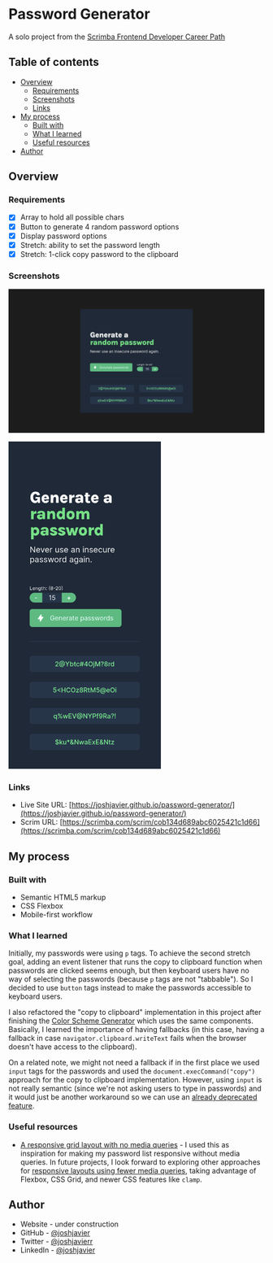 # Password Generator

A solo project from the [Scrimba Frontend Developer Career Path](https://scrimba.com/learn/frontend)

## Table of contents

- [Overview](#overview)
  - [Requirements](#requirements)
  - [Screenshots](#screenshots)
  - [Links](#links)
- [My process](#my-process)
  - [Built with](#built-with)
  - [What I learned](#what-i-learned)
  - [Useful resources](#useful-resources)
- [Author](#author)

## Overview

### Requirements

- [x] Array to hold all possible chars
- [x] Button to generate 4 random password options
- [x] Display password options
- [x] Stretch: ability to set the password length
- [x] Stretch: 1-click copy password to the clipboard

### Screenshots

![Password Generator (desktop view)](./img/password-generator-desktop.png)

<img src="./img/password-generator-mobile.png" alt="Password Generator (mobile view)" width="300px">

### Links

- Live Site URL: [https://joshjavier.github.io/password-generator/](https://joshjavier.github.io/password-generator/)
- Scrim URL: [https://scrimba.com/scrim/cob134d689abc6025421c1d66](https://scrimba.com/scrim/cob134d689abc6025421c1d66)

## My process

### Built with

- Semantic HTML5 markup
- CSS Flexbox
- Mobile-first workflow

### What I learned

Initially, my passwords were using `p` tags. To achieve the second stretch goal, adding an event listener that runs the copy to clipboard function when passwords are clicked seems enough, but then keyboard users have no way of selecting the passwords (because `p` tags are not "tabbable"). So I decided to use `button` tags instead to make the passwords accessible to keyboard users.

I also refactored the "copy to clipboard" implementation in this project after finishing the [Color Scheme Generator](https://github.com/joshjavier/color-scheme-generator) which uses the same components. Basically, I learned the importance of having fallbacks (in this case, having a fallback in case `navigator.clipboard.writeText` fails when the browser doesn't have access to the clipboard).

On a related note, we might not need a fallback if in the first place we used `input` tags for the passwords and used the `document.execCommand("copy")` approach for the copy to clipboard implementation. However, using `input` is not really semantic (since we're not asking users to type in passwords) and it would just be another workaround so we can use an [already deprecated feature](https://developer.mozilla.org/en-US/docs/Web/API/Document/execCommand).

### Useful resources

- [A responsive grid layout with no media queries](https://css-tricks.com/a-responsive-grid-layout-with-no-media-queries/) - I used this as inspiration for making my password list responsive without media queries. In future projects, I look forward to exploring other approaches for [responsive layouts using fewer media queries](https://css-tricks.com/responsive-layouts-fewer-media-queries/), taking advantage of Flexbox, CSS Grid, and newer CSS features like `clamp`.

## Author

- Website - under construction
- GitHub - [@joshjavier](https://github.com/joshjavier)
- Twitter - [@joshjavierr](https://twitter.com/joshjavierr)
- LinkedIn - [@joshjavier](https://www.linkedin.com/in/joshjavier/)
